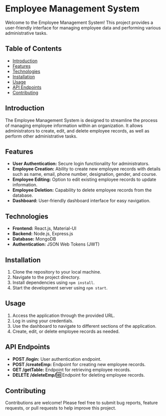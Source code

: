# Employee Management System

Welcome to the Employee Management System! This project provides a user-friendly interface for managing employee data and performing various administrative tasks.

## Table of Contents

- [Introduction](#introduction)
- [Features](#features)
- [Technologies](#technologies)
- [Installation](#installation)
- [Usage](#usage)
- [API Endpoints](#api-endpoints)
- [Contributing](#contributing)

## Introduction

The Employee Management System is designed to streamline the process of managing employee information within an organization. It allows administrators to create, edit, and delete employee records, as well as perform other administrative tasks.

## Features

- **User Authentication:** Secure login functionality for administrators.
- **Employee Creation:** Ability to create new employee records with details such as name, email, phone number, designation, gender, and course.
- **Employee Editing:** Option to edit existing employee records to update information.
- **Employee Deletion:** Capability to delete employee records from the database.
- **Dashboard:** User-friendly dashboard interface for easy navigation.

## Technologies

- **Frontend:** React.js, Material-UI
- **Backend:** Node.js, Express.js
- **Database:** MongoDB
- **Authentication:** JSON Web Tokens (JWT)

## Installation

1. Clone the repository to your local machine.
2. Navigate to the project directory.
3. Install dependencies using `npm install`.
4. Start the development server using `npm start`.

## Usage

1. Access the application through the provided URL.
2. Log in using your credentials.
3. Use the dashboard to navigate to different sections of the application.
4. Create, edit, or delete employee records as needed.

## API Endpoints

- **POST /login:** User authentication endpoint.
- **POST /createEmp:** Endpoint for creating new employee records.
- **GET /getTable:** Endpoint for retrieving employee records.
- **DELETE /deleteEmp/:id:** Endpoint for deleting employee records.

## Contributing

Contributions are welcome! Please feel free to submit bug reports, feature requests, or pull requests to help improve this project.

